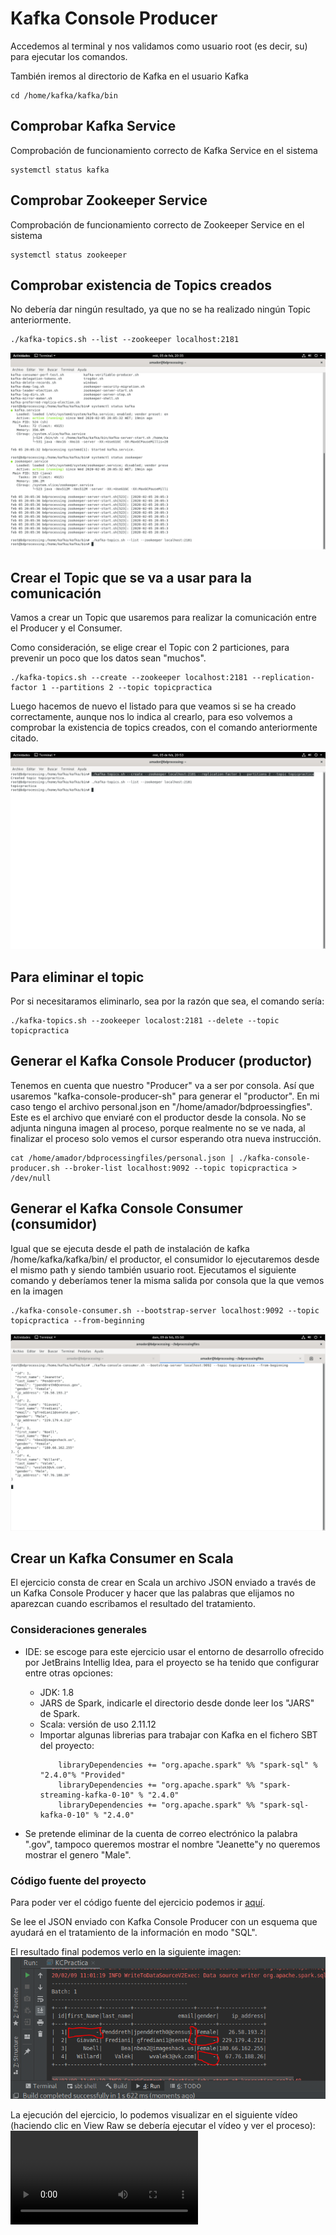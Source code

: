 # Kafka Console Producer

Accedemos al terminal y nos validamos como usuario root (es decir, su) para ejecutar los comandos.

También iremos al directorio de Kafka en el usuario Kafka
```
cd /home/kafka/kafka/bin
```

## Comprobar Kafka Service

Comprobación de funcionamiento correcto de Kafka Service en el sistema
```
systemctl status kafka
```

## Comprobar Zookeeper Service 

Comprobación de funcionamiento correcto de Zookeeper Service en el sistema
```
systemctl status zookeeper
```

## Comprobar existencia de Topics creados

No debería dar ningún resultado, ya que no se ha realizado ningún Topic anteriormente.
```
./kafka-topics.sh --list --zookeeper localhost:2181
```
![Kafka Topics List](https://github.com/amadorsoy/keepCodingBootCampBDML/blob/master/bigdataprocessing/images/CheckKafkaZookeeperTopics.png)

## Crear el Topic que se va a usar para la comunicación

Vamos a crear un Topic que usaremos para realizar la comunicación entre el Producer y el Consumer.

Como consideración, se elige crear el Topic con 2 particiones, para prevenir un poco que los datos sean "muchos".

```
./kafka-topics.sh --create --zookeeper localhost:2181 --replication-factor 1 --partitions 2 --topic topicpractica
``` 

Luego hacemos de nuevo el listado para que veamos si se ha creado correctamente, aunque nos lo indica al crearlo, para eso volvemos a comprobar la existencia de topics creados, con el comando anteriormente citado.

![Kafka Create Topic](https://github.com/amadorsoy/keepCodingBootCampBDML/blob/master/bigdataprocessing/images/ZepellinKafkaProducerConsoleCreateTopicAndCheck.png)

## Para eliminar el topic

Por si necesitaramos eliminarlo, sea por la razón que sea, el comando sería:
```
./kafka-topics.sh --zookeeper localost:2181 --delete --topic topicpractica
```

## Generar el Kafka Console Producer (productor)

Tenemos en cuenta que nuestro "Producer" va a ser por consola. Así que usaremos "kafka-console-producer-sh" para generar el "productor". En mi caso tengo el archivo personal.json en "/home/amador/bdproessingfies". Este es el archivo que enviaré con el productor desde la consola. No se adjunta ninguna imagen al proceso, porque realmente no se ve nada, al finalizar el proceso solo vemos el cursor esperando otra nueva instrucción.

```
cat /home/amador/bdprocessingfiles/personal.json | ./kafka-console-producer.sh --broker-list localhost:9092 --topic topicpractica > /dev/null 
```

## Generar el Kafka Console Consumer (consumidor)

Igual que se ejecuta desde el path de instalación de kafka /home/kafka/kafka/bin/ el productor, el consumidor lo ejecutaremos desde el mismo path y siendo también usuario root. Ejecutamos el siguiente comando y deberíamos tener la misma salida por consola que la que vemos en la imagen

```
./kafka-console-consumer.sh --bootstrap-server localhost:9092 --topic topicpractica --from-beginning
```

![Kafka Console Consumer Running](https://github.com/amadorsoy/keepCodingBootCampBDML/blob/master/bigdataprocessing/images/KafkaConsoleConsumerViewJsonData.png)


## Crear un Kafka Consumer en Scala

El ejercicio consta de crear en Scala un archivo JSON enviado a través de un Kafka Console Producer y hacer que las palabras que elijamos no aparezcan cuando escribamos el resultado del tratamiento.

### Consideraciones generales

- IDE: se escoge para este ejercicio usar el entorno de desarrollo ofrecido por JetBrains Intellig Idea, para el proyecto se ha tenido que configurar entre otras opciones:
    - JDK: 1.8
    - JARS de Spark, indicarle el directorio desde donde leer los "JARS" de Spark.
    - Scala: versión de uso 2.11.12
    - Importar algunas librerias para trabajar con Kafka en el fichero SBT del proyecto:
        ```
            libraryDependencies += "org.apache.spark" %% "spark-sql" % "2.4.0"% "Provided"
            libraryDependencies += "org.apache.spark" %% "spark-streaming-kafka-0-10" % "2.4.0"
            libraryDependencies += "org.apache.spark" %% "spark-sql-kafka-0-10" % "2.4.0"
        ```

- Se pretende eliminar de la cuenta de correo electrónico la palabra ".gov", tampoco queremos mostrar el nombre "Jeanette"y no queremos mostrar el genero "Male".

### Código fuente del proyecto

Para poder ver el código fuente del ejercicio podemos ir [aquí](https://github.com/amadorsoy/keepCodingBootCampBDML/blob/master/bigdataprocessing/srcejercicios/kcpractica.scala).

Se lee el JSON enviado con Kafka Console Producer con un esquema que ayudará en el tratamiento de la información en modo "SQL".

El resultado final podemos verlo en la siguiente imagen:
![Imagen resumen kafka Consumer](https://github.com/amadorsoy/keepCodingBootCampBDML/blob/master/bigdataprocessing/images/KafkaConsumerStringsReplace.PNG)

La ejecución del ejercicio, lo podemos visualizar en el siguiente vídeo (haciendo clic en View Raw se debería ejecutar el vídeo y ver el proceso):
![Vídeo del proceso](https://github.com/amadorsoy/keepCodingBootCampBDML/blob/master/bigdataprocessing/videos/kafkaconsoleproducerscalaconsumer.mp4)